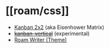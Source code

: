 # [[roam/css]]

- [Kanban 2x2](https://github.com/itsjustmath/roam-css/tree/main/kanban-2x2) (aka Eisenhower Matrix)
- [~~kanban-vertical~~](https://github.com/itsjustmath/roam-css/blob/main/kanban-vertical/styles.css) (experimental)
- [Roam Writer (Theme)](https://github.com/itsjustmath/roam-css/tree/main/roam-writer)
